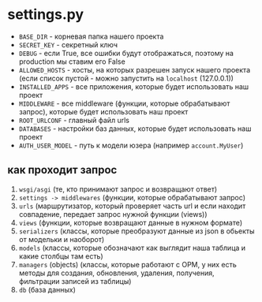 # settings.py
* `BASE_DIR` - корневая папка нашего проекта
* `SECRET_KEY` - секретный ключ
* `DEBUG` - если True, все ошибки будут отображаться, поэтому на production мы ставим его False
* `ALLOWED_HOSTS` - хосты, на которых разрешен запуск нашего проекта (если список пустой - можно запустить на `localhost` (127.0.0.1))
* `INSTALLED_APPS` - все приложения, которые будет использовать наш проект
* `MIDDLEWARE` - все middleware (функции, которые обрабатывают запрос), которые будет использовать наш проект
* `ROOT_URLCONF` - главный файл urls
* `DATABASES` - настройки баз данных, которые будет использовать наш проект
* `AUTH_USER_MODEL` - путь к модели юзера (например `account.MyUser`)

## как проходит запрос
1. `wsgi/asgi`  (те, кто принимают запрос и возвращают ответ)
2. `settings -> middlewares`   (функции, которые обрабатывают запрос)
3. `urls`   (маршрутизатор, который проверяет часть url и если находит совпадение, передает запрос нужной функции (views))
4. `views`   (функции, которые возвращают данные в нужном формате)
5. `serializers`   (классы, которые преобразуют данные из json в обьекты от модельки и наоборот)
6. `models`   (классы, которые обозначают как выглядит наша таблица и какие столбцы там есть)
7. `managers` (objects)    (классы, которые работают с ОРМ, у них есть методы для создания, обновления, удаления, получения, фильтрации записей из таблицы)
8. `db`    (база данных)
